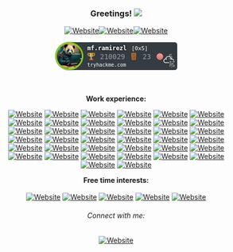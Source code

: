 <div align="center">
 
### Greetings! <img src="https://media.giphy.com/media/hvRJCLFzcasrR4ia7z/giphy.gif" width="18px">

<!--I'm Yawar P.<br/>-->
 
[![Website](https://img.shields.io/badge/Software%20%20Engineer-darkgreen?style=for-the-badge)](https://github.com/mf-p4nd4r)[![Website](https://img.shields.io/badge/Backend%20%20Developer-yellow?style=for-the-badge)](https://github.com/mf-p4nd4r)[![Website](https://img.shields.io/badge/InfoSec%20%20Enthusiastic-darkred?style=for-the-badge)](https://github.com/mf-p4nd4r)


<!--
![Badge](https://github-readme-stats.vercel.app/api/top-langs/?username=YawarPandar&theme=highcontrast)
![Badge](https://github-readme-stats.vercel.app/api?username=YawarPandar&theme=blue-green)
-->
[![Website](https://raw.githubusercontent.com/YawarPandar/YawarPandar/master/images/mf.ramirezl.png)](https://tryhackme.com/p/mf.ramirezl)

<!--Currently working on software outsourcing services for banking and financial companies, and also learning about networking stuff by myself.<br/>--><br/>


**Work experience:**<br/>

[![Website](https://img.shields.io/badge/Visual%20%20Studio%20%20.Net-white?style=flat&logo=visual-studio&logoColor=blue)](https://visualstudio.microsoft.com/vs/) 
[![Website](https://img.shields.io/badge/.NET-white?style=flat&logo=.net&logoColor=purple)](https://dotnet.microsoft.com/) 
[![Website](https://img.shields.io/badge/Visual%20%20Studio%20%20Code-white?style=flat&logo=visual-studio-code&logoColor=blue)](https://code.visualstudio.com/) 
[![Website](https://img.shields.io/badge/Red%20%20Hat%20%20CodeReady%20%20Studio-white?style=flat&logo=red-hat&logoColor=red)](https://www.redhat.com/en/technologies/jboss-middleware/codeready-studio) 
[![Website](https://img.shields.io/badge/Microsoft%20%20SQL%20%20Server-white?style=flat&logo=microsoft-sql-server&logoColor=black)](https://www.microsoft.com/en-us/sql-server/sql-server-2019) 
[![Website](https://img.shields.io/badge/Oracle-white?style=flat&logo=oracle&logoColor=orange)](https://www.oracle.com/database/) 
[![Website](https://img.shields.io/badge/MySQL-white?style=flat&logo=mysql&logoColor=blue)](https://www.mysql.com/) 
[![Website](https://img.shields.io/badge/MongoDB-white?style=flat&logo=mongodb&logoColor=brightgreen)](https://www.mongodb.com/) 
[![Website](https://img.shields.io/badge/Microsoft%20%20Azure-white?style=flat&logo=microsoft-azure&logoColor=blue)](https://azure.microsoft.com/en-us/) 
[![Website](https://img.shields.io/badge/Amazon%20%20AWS-white?style=flat&logo=amazon-aws&logoColor=yellowgreen)](https://aws.amazon.com/) 
[![Website](https://img.shields.io/badge/C%23-white?style=flat&logo=c-sharp&logoColor=blue)](https://docs.microsoft.com/en-us/dotnet/csharp/) 
[![Website](https://img.shields.io/badge/Angular-white?style=flat&logo=angular&logoColor=red)](https://angular.io/) 
[![Website](https://img.shields.io/badge/Java-white?style=flat&logo=openjdk&logoColor=red)](https://www.java.com/) 
[![Website](https://img.shields.io/badge/PHP-white?style=flat&logo=php&logoColor=blueviolet)](https://www.php.net/) 
[![Website](https://img.shields.io/badge/JavaScript-white?style=flat&logo=javascript&logoColor=yellow)](https://www.javascript.com/) 
[![Website](https://img.shields.io/badge/JQuery-white?style=flat&logo=jquery&logoColor=blue)](https://jquery.com/) 
[![Website](https://img.shields.io/badge/TypeScript-white?style=flat&logo=typescript&logoColor=blue)](https://www.typescriptlang.org/) 
[![Website](https://img.shields.io/badge/Windows%2011-white?style=flat&logo=windows11&logoColor=blue)](https://www.microsoft.com/es-es/software-download/windows11)
[![Website](https://img.shields.io/badge/Power%20%20BI-white?style=flat&logo=power-bi&logoColor=yellow)](https://powerbi.microsoft.com/) 
[![Website](https://img.shields.io/badge/Microsoft%20%20Visio-white?style=flat&logo=microsoft-visio&logoColor=blue)](https://office.live.com/start/visio.aspx) 
[![Website](https://img.shields.io/badge/Red%20%20Hat%20%20JBoss%20%20EAP-white?style=flat&logo=red-hat&logoColor=red)](https://www.redhat.com/en/technologies/jboss-middleware/application-platform) 
[![Website](https://img.shields.io/badge/Red%20%20Hat%20%20JBoss%20%20Fuse%20%20Karaf-white?style=flat&logo=red-hat&logoColor=red)](https://github.com/jboss-fuse/fuse-karaf) 
[![Website](https://img.shields.io/badge/Red%20%20Hat%20%20JBoss%20%20BRMS-white?style=flat&logo=red-hat&logoColor=red)](https://www.cmsdistribution.com/product/red-hat-jboss-brms/) [![Website](https://img.shields.io/badge/Apache%20%20HTTP%20%20Server-white?style=flat&logo=apache&logoColor=red)](https://httpd.apache.org/) 
[![Website](https://img.shields.io/badge/Swagger-white?style=flat&logo=swagger&logoColor=green)](https://swagger.io/)
[![Website](https://img.shields.io/badge/Jenkins-white?style=flat&logo=jenkins)](https://www.jenkins.io/)
[![Website](https://img.shields.io/badge/New%20Relic-white?style=flat&logo=newrelic&logoColor=green)](https://newrelic.com/es)
[![Website](https://img.shields.io/badge/C%2b%2b-white?style=flat&logo=cplusplus&logoColor=blue)](https://en.cppreference.com/w/)
[![Website](https://img.shields.io/badge/RabbitMQ-white?style=flat&logo=rabbitmq&logoColor=orange)](https://www.rabbitmq.com/)
[![Website](https://img.shields.io/badge/Github-white?style=flat&logo=github&logoColor=black)](https://github.com/)
[![Website](https://img.shields.io/badge/Postman-white?style=flat&logo=postman&logoColor=orange)](https://www.postman.com/)
[![Website](https://img.shields.io/badge/Ubuntu-white?style=flat&logo=ubuntu&logoColor=orange)](https://ubuntu.com/)
[![Website](https://img.shields.io/badge/Debian-white?style=flat&logo=debian&logoColor=red)](https://www.debian.org/)
[![Website](https://img.shields.io/badge/ArgoCD-white?style=flat&logo=argo&logoColor=orange)](https://argo-cd.readthedocs.io/en/stable/)
[![Website](https://img.shields.io/badge/Docker-white?style=flat&logo=docker&logoColor=blue)](https://kubernetes.io/)
[![Website](https://img.shields.io/badge/Kubernetes-white?style=flat&logo=kubernetes&logoColor=blue)](https://kubernetes.io/)
[![Website](https://img.shields.io/badge/Powershell%20Scripting-white?style=flat&logo=powershell&logoColor=blue)](https://github.com/PowerShell/PowerShell)
[![Website](https://img.shields.io/badge/Python%20Scripting-white?style=flat&logo=python&logoColor=blue)](https://github.com/PowerShell/PowerShell)

 
**Free time interests:**<br/>  
[![Website](https://img.shields.io/badge/Kali%20%20Linux-white?style=flat&logo=kali-linux&logoColor=black)](https://www.kali.org/) 
[![Website](https://img.shields.io/badge/Android-white?style=flat&logo=android&logoColor=green)](https://www.android.com/) 
[![Website](https://img.shields.io/badge/Android%20%20Studio-white?style=flat&logo=android-studio&logoColor=green)](https://developer.android.com/studio/) 
[![Website](https://img.shields.io/badge/PS%20%20Vita-white?style=flat&logo=playstation-vita&logoColor=blue)](https://en.wikipedia.org/wiki/PlayStation_Vita) 
[![Website](https://img.shields.io/badge/Crunchyroll-white?style=flat&logo=crunchyroll&logoColor=orange)](https://www.crunchyroll.com/)

###### Connect with me: 
[![Website](https://img.shields.io/badge/LinkedIn-blue?style=flat&logo=linkedin)][linkedin]
<br />
<!-- variables used above -->
[website]: https://www.facebook.com/mf.ramirezl
[twitter]: https://twitter.com/YawarPandar
[linkedin]: https://www.linkedin.com/in/mauricioramirezrl/


</div>
